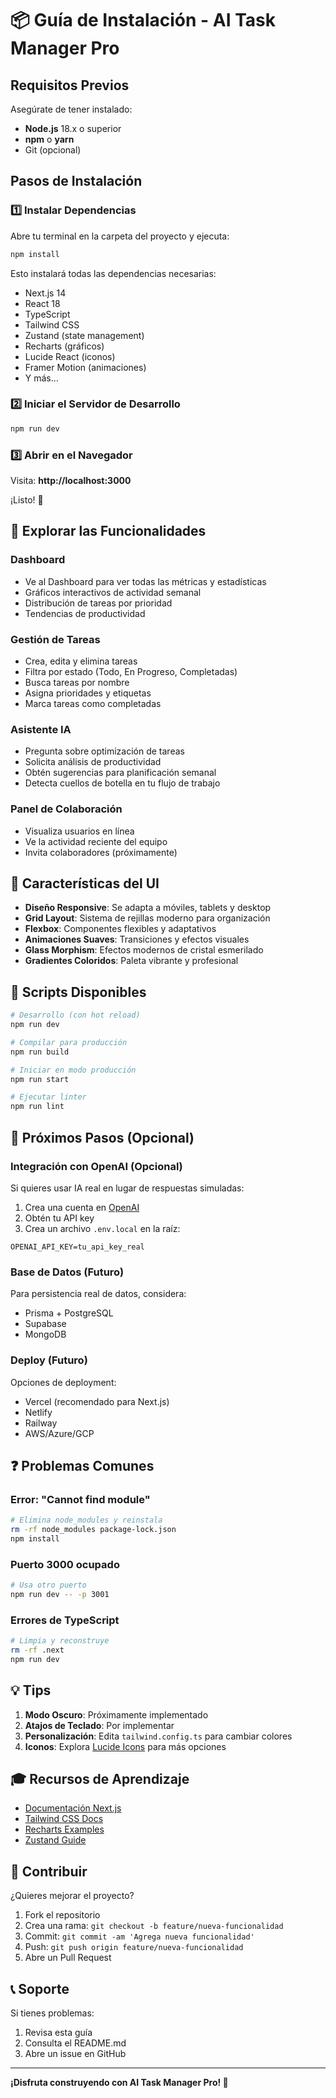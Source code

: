 # 📦 Guía de Instalación - AI Task Manager Pro

## Requisitos Previos

Asegúrate de tener instalado:
- **Node.js** 18.x o superior
- **npm** o **yarn**
- Git (opcional)

## Pasos de Instalación

### 1️⃣ Instalar Dependencias

Abre tu terminal en la carpeta del proyecto y ejecuta:

```bash
npm install
```

Esto instalará todas las dependencias necesarias:
- Next.js 14
- React 18
- TypeScript
- Tailwind CSS
- Zustand (state management)
- Recharts (gráficos)
- Lucide React (iconos)
- Framer Motion (animaciones)
- Y más...

### 2️⃣ Iniciar el Servidor de Desarrollo

```bash
npm run dev
```

### 3️⃣ Abrir en el Navegador

Visita: **http://localhost:3000**

¡Listo! 🎉

## 🎯 Explorar las Funcionalidades

### Dashboard
- Ve al Dashboard para ver todas las métricas y estadísticas
- Gráficos interactivos de actividad semanal
- Distribución de tareas por prioridad
- Tendencias de productividad

### Gestión de Tareas
- Crea, edita y elimina tareas
- Filtra por estado (Todo, En Progreso, Completadas)
- Busca tareas por nombre
- Asigna prioridades y etiquetas
- Marca tareas como completadas

### Asistente IA
- Pregunta sobre optimización de tareas
- Solicita análisis de productividad
- Obtén sugerencias para planificación semanal
- Detecta cuellos de botella en tu flujo de trabajo

### Panel de Colaboración
- Visualiza usuarios en línea
- Ve la actividad reciente del equipo
- Invita colaboradores (próximamente)

## 🎨 Características del UI

- **Diseño Responsive**: Se adapta a móviles, tablets y desktop
- **Grid Layout**: Sistema de rejillas moderno para organización
- **Flexbox**: Componentes flexibles y adaptativos
- **Animaciones Suaves**: Transiciones y efectos visuales
- **Glass Morphism**: Efectos modernos de cristal esmerilado
- **Gradientes Coloridos**: Paleta vibrante y profesional

## 🔧 Scripts Disponibles

```bash
# Desarrollo (con hot reload)
npm run dev

# Compilar para producción
npm run build

# Iniciar en modo producción
npm run start

# Ejecutar linter
npm run lint
```

## 🚀 Próximos Pasos (Opcional)

### Integración con OpenAI (Opcional)
Si quieres usar IA real en lugar de respuestas simuladas:

1. Crea una cuenta en [OpenAI](https://platform.openai.com/)
2. Obtén tu API key
3. Crea un archivo `.env.local` en la raíz:
```
OPENAI_API_KEY=tu_api_key_real
```

### Base de Datos (Futuro)
Para persistencia real de datos, considera:
- Prisma + PostgreSQL
- Supabase
- MongoDB

### Deploy (Futuro)
Opciones de deployment:
- Vercel (recomendado para Next.js)
- Netlify
- Railway
- AWS/Azure/GCP

## ❓ Problemas Comunes

### Error: "Cannot find module"
```bash
# Elimina node_modules y reinstala
rm -rf node_modules package-lock.json
npm install
```

### Puerto 3000 ocupado
```bash
# Usa otro puerto
npm run dev -- -p 3001
```

### Errores de TypeScript
```bash
# Limpia y reconstruye
rm -rf .next
npm run dev
```

## 💡 Tips

1. **Modo Oscuro**: Próximamente implementado
2. **Atajos de Teclado**: Por implementar
3. **Personalización**: Edita `tailwind.config.ts` para cambiar colores
4. **Iconos**: Explora [Lucide Icons](https://lucide.dev/) para más opciones

## 🎓 Recursos de Aprendizaje

- [Documentación Next.js](https://nextjs.org/docs)
- [Tailwind CSS Docs](https://tailwindcss.com/docs)
- [Recharts Examples](https://recharts.org/en-US/examples)
- [Zustand Guide](https://docs.pmnd.rs/zustand/)

## 🤝 Contribuir

¿Quieres mejorar el proyecto?
1. Fork el repositorio
2. Crea una rama: `git checkout -b feature/nueva-funcionalidad`
3. Commit: `git commit -am 'Agrega nueva funcionalidad'`
4. Push: `git push origin feature/nueva-funcionalidad`
5. Abre un Pull Request

## 📞 Soporte

Si tienes problemas:
1. Revisa esta guía
2. Consulta el README.md
3. Abre un issue en GitHub

---

**¡Disfruta construyendo con AI Task Manager Pro! 🚀**


